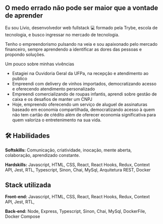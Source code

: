 
## O medo errado não pode ser maior que a vontade de aprender

Eu sou Lívio, desenvolvedor web fullstack  💻  formado pela Trybe, escola de tecnologia, e busco ingressar no mercado de tecnologia.

Tenho o empreendorismo pulsando na veia e sou apaixonado pelo mercado financeiro, sempre aprendendo a identificar as dores das pessoas e propondo soluções.

Um pouco sobre minhas vivências
- Estagiei na Ouvidoria Geral da UFPa, na recepção e atendimento ao publico
- Empreendi com delivery de vinhos importados, democratizando acesso e oferecendo atendimento personalizado
- Empreendi comercializando de roupas infantis, aprendi sobre gestão de caixa e os desafios de manter um CNPJ
- Hoje, empreendo oferecendo um serviço de aluguel de assinaturas baseado em economia compartilhada, democratizando acesso à quem não tem cartão de cŕédito além de oferecer economia significativa para quem valoriza o entretenimento na sua vida. 



## 🛠 Habilidades
**Softskills:** Comunicação, criatividade, inocação, mente aberta, colaboração, aprendizado constante.

**Hardskills:** Javascript, HTML, CSS, React, React Hooks, Redux, Context API, Jest, RTL, Typescript, Sinon, Chai, MySql, Arquitetura REST, Docker
## Stack utilizada

**Front-end:** Javascript, HTML, CSS, React, React Hooks, Redux, Context API, Jest, RTL,

**Back-end:** Node, Express, Typescript, Sinon, Chai, MySql, DockerFile, Docker Compose 

